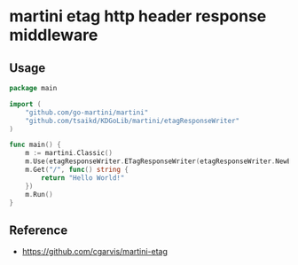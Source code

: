 # martini etag http header response middleware

## Usage

```go
package main

import (
	"github.com/go-martini/martini"
	"github.com/tsaikd/KDGoLib/martini/etagResponseWriter"
)

func main() {
	m := martini.Classic()
	m.Use(etagResponseWriter.ETagResponseWriter(etagResponseWriter.NewETagConfig()))
	m.Get("/", func() string {
		return "Hello World!"
	})
	m.Run()
}
```

## Reference

* https://github.com/cgarvis/martini-etag

